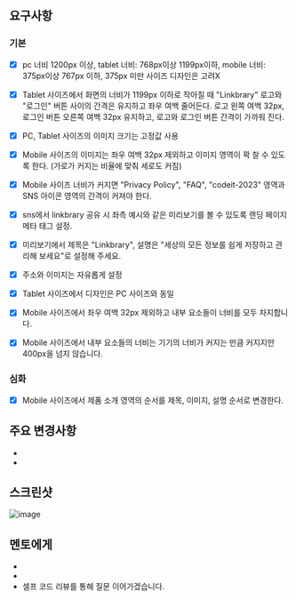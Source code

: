 ## 요구사항

### 기본

- [x] pc 너비 1200px 이상, tablet 너비: 768px이상 1199px이하, mobile 너비: 375px이상 767px 이하, 375px 미만 사이즈 디자인은 고려X

- [x] Tablet 사이즈에서 화면의 너비가 1199px 이하로 작아질 때 "Linkbrary" 로고와 "로그인" 버튼 사이의 간격은 유지하고 좌우 여백 줄어든다. 로고 왼쪽 여백 32px, 로그인 버튼 오른쪽 여백 32px 유지하고, 로고와 로그인 버튼 간격이 가까워 진다.

- [x] PC, Tablet 사이즈의 이미지 크기는 고정값 사용

- [x] Mobile 사이즈의 이미지는 좌우 여백 32px 제외하고 이미지 영역이 꽉 찰 수 있도록 한다. (가로가 커지는 비율에 맞춰 세로도 커짐)

- [x] Mobile 사이즈 너비가 커지면 "Privacy Policy", "FAQ", "codeit-2023" 영역과 SNS 아이콘 영역의 간격이 커져야 한다.

- [x] sns에서 linkbrary 공유 시 좌측 예시와 같은 미리보기를 볼 수 있도록 랜딩 페이지 메타 태그 설정.

- [x] 미리보기에서 제목은 "Linkbrary", 설명은 "세상의 모든 정보를 쉽게 저장하고 관리해 보세요"로 설정해 주세요.

- [x] 주소와 이미지는 자유롭게 설정
- [x] Tablet 사이즈에서 디자인은 PC 사이즈와 동일
- [x] Mobile 사이즈에서 좌우 여백 32px 제외하고 내부 요소들이 너비를 모두 차지합니다.
- [x] Mobile 사이즈에서 내부 요소들의 너비는 기기의 너비가 커지는 만큼 커지지만 400px을 넘지 않습니다.

### 심화

- [x] Mobile 사이즈에서 제품 소개 영역의 순서를 제목, 이미지, 설명 순서로 변경한다.

## 주요 변경사항

-
-

## 스크린샷

![image](이미지url)

## 멘토에게

-
-
- 셀프 코드 리뷰를 통해 질문 이어가겠습니다.
